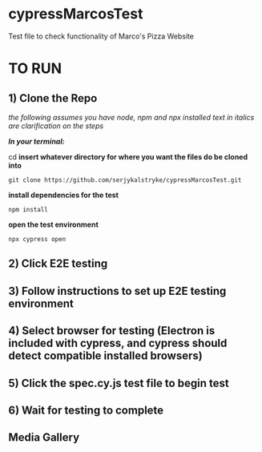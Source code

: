 # cypressMarcosTest

Test file to check functionality of Marco's Pizza Website

# TO RUN

## 1) Clone the Repo

_the following assumes you have node, npm and npx installed_
_text in italics are clarification on the steps_

**_In your terminal:_**

cd **insert whatever directory for where you want the files do be cloned into**

```
git clone https://github.com/serjykalstryke/cypressMarcosTest.git
```

**install dependencies for the test**

```
npm install
```

**open the test environment**

```
npx cypress open
```

## 2) Click E2E testing

## 3) Follow instructions to set up E2E testing environment

## 4) Select browser for testing (Electron is included with cypress, and cypress should detect compatible installed browsers)

## 5) Click the spec.cy.js test file to begin test

## 6) Wait for testing to complete

## Media Gallery
